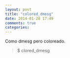 ```yaml
---
layout: post
title: "colored_dmesg"
date: 2014-01-28 17:49
comments: true
categories: 
---
```

Como dmesg pero coloreado.

>$ clored_dmesg

